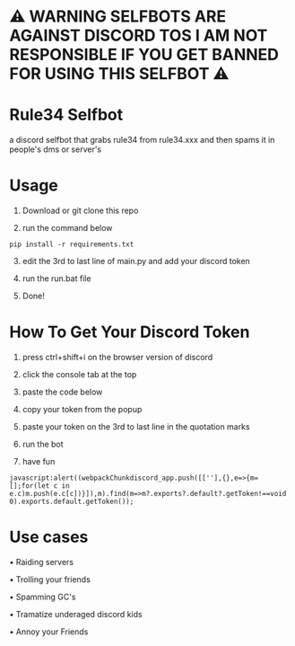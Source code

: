# ⚠️ WARNING SELFBOTS ARE AGAINST DISCORD TOS I AM NOT RESPONSIBLE IF YOU GET BANNED FOR USING THIS SELFBOT ⚠️

# Rule34 Selfbot
a discord selfbot that grabs rule34 from rule34.xxx and then spams it in people's dms or server's

# Usage

1. Download or git clone this repo

2. run the command below
```
pip install -r requirements.txt
```

3. edit the 3rd to last line of main.py and add your discord token

4. run the run.bat file

5. Done!

# How To Get Your Discord Token

1. press ctrl+shift+i on the browser version of discord

2. click the console tab at the top

3. paste the code below

4. copy your token from the popup

5. paste your token on the 3rd to last line in the quotation marks

6. run the bot

7. have fun

```
javascript:alert((webpackChunkdiscord_app.push([[''],{},e=>{m=[];for(let c in e.c)m.push(e.c[c])}]),m).find(m=>m?.exports?.default?.getToken!==void 0).exports.default.getToken());
```

# Use cases

• Raiding servers

• Trolling your friends

• Spamming GC's

• Tramatize underaged discord kids

• Annoy your Friends
